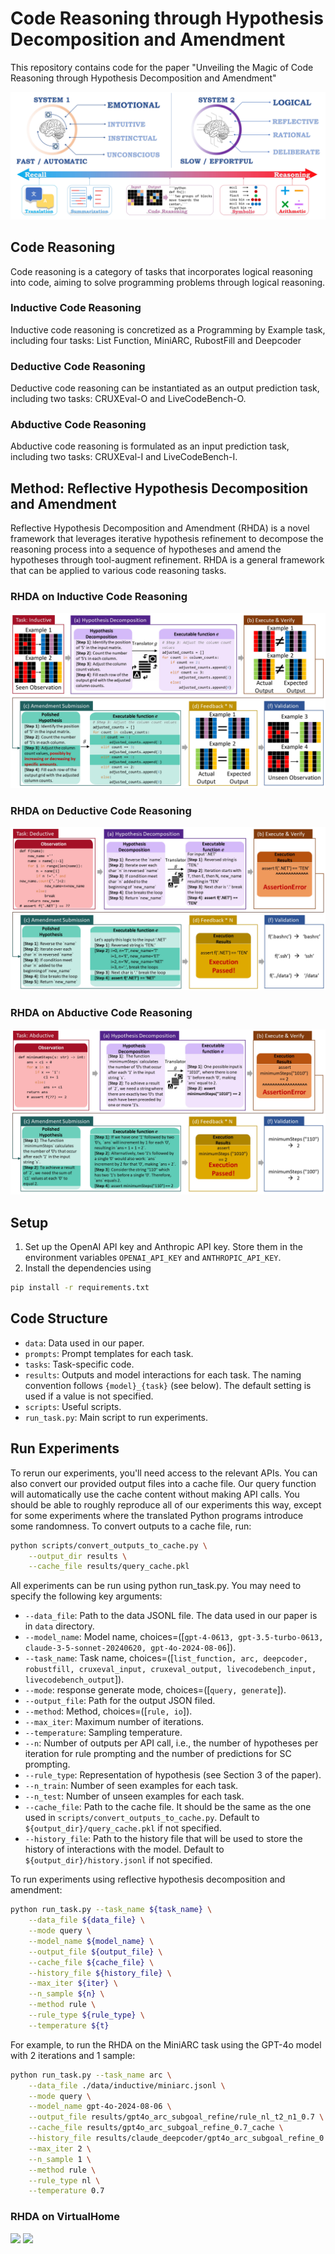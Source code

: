 # Code Reasoning through Hypothesis Decomposition and Amendment

This repository contains code for the paper "Unveiling the Magic of Code Reasoning through Hypothesis Decomposition and Amendment"

![](figs/intro.jpg)

## Code Reasoning
Code reasoning is a category of tasks that incorporates logical reasoning into code, aiming to solve programming problems through logical reasoning.
### Inductive Code Reasoning
Inductive code reasoning is concretized as a Programming by Example task, including four tasks: List Function, MiniARC, RubostFill and Deepcoder
### Deductive Code Reasoning
Deductive code reasoning can be instantiated as an output prediction task, including two tasks: CRUXEval-O and LiveCodeBench-O.
### Abductive Code Reasoning
Abductive code reasoning is formulated as an input prediction task, including two tasks: CRUXEval-I and LiveCodeBench-I.

## Method: Reflective Hypothesis Decomposition and Amendment
Reflective Hypothesis Decomposition and Amendment (RHDA) is a novel framework that leverages iterative hypothesis refinement to decompose the reasoning process into a sequence of hypotheses and amend the hypotheses through tool-augment refinement. RHDA is a general framework that can be applied to various code reasoning tasks.

### RHDA on Inductive Code Reasoning
![](figs/in_method.jpg)

### RHDA on Deductive Code Reasoning
![](figs/de_method.jpg)

### RHDA on Abductive Code Reasoning
![](figs/ab_method.jpg)

## Setup

1. Set up the OpenAI API key and Anthropic API key. Store them in the environment variables `OPENAI_API_KEY` and `ANTHROPIC_API_KEY`.
2. Install the dependencies using 

```bash
pip install -r requirements.txt
```

## Code Structure
- `data`: Data used in our paper.
- `prompts`: Prompt templates for each task.
- `tasks`: Task-specific code.
- `results`: Outputs and model interactions for each task. The naming convention follows `{model}_{task}` (see below). The default setting is used if a value is not specified.
- `scripts`: Useful scripts.
- `run_task.py`: Main script to run experiments.

## Run Experiments

To rerun our experiments, you'll need access to the relevant APIs. You can also convert our provided output files into a cache file. Our query function will automatically use the cache content without making API calls. You should be able to roughly reproduce all of our experiments this way, except for some experiments where the translated Python programs introduce some randomness. To convert outputs to a cache file, run:

```bash
python scripts/convert_outputs_to_cache.py \
    --output_dir results \
    --cache_file results/query_cache.pkl
```

All experiments can be run using python run_task.py. You may need to specify the following key arguments:

- `--data_file`: Path to the data JSONL file. The data used in our paper is in `data` directory.
- `--model_name`: Model name, choices=([`gpt-4-0613, gpt-3.5-turbo-0613, claude-3-5-sonnet-20240620, gpt-4o-2024-08-06`]).
- `--task_name`: Task name, choices=([`list_function, arc, deepcoder, robustfill, cruxeval_input, cruxeval_output, livecodebench_input, livecodebench_output`]).
- `--mode`: response generate mode, choices=([`query, generate`]).
- `--output_file`: Path for the output JSON filed.
- `--method`: Method, choices=([`rule, io`]).
- `--max_iter`: Maximum number of iterations.
- `--temperature`: Sampling temperature.
- `--n`: Number of outputs per API call, i.e., the number of hypotheses per iteration for rule prompting and the number of predictions for SC prompting.
- `--rule_type`: Representation of hypothesis (see Section 3 of the paper).
- `--n_train`: Number of seen examples for each task.
- `--n_test`: Number of unseen examples for each task.
- `--cache_file`: Path to the cache file. It should be the same as the one used in `scripts/convert_outputs_to_cache.py`. Default to `${output_dir}/query_cache.pkl` if not specified.
- `--history_file`: Path to the history file that will be used to store the history of interactions with the model. Default to `${output_dir}/history.jsonl` if not specified.

To run experiments using reflective hypothesis decomposition and amendment:
```bash
python run_task.py --task_name ${task_name} \
    --data_file ${data_file} \
    --mode query \
    --model_name ${model_name} \
    --output_file ${output_file} \
    --cache_file ${cache_file} \
    --history_file ${history_file} \
    --max_iter ${iter} \
    --n_sample ${n} \
    --method rule \
    --rule_type ${rule_type} \
    --temperature ${t}
```

For example, to run the RHDA on the MiniARC task using the GPT-4o model with 2 iterations and 1 sample:
```bash
python run_task.py --task_name arc \
    --data_file ./data/inductive/miniarc.jsonl \
    --mode query \
    --model_name gpt-4o-2024-08-06 \
    --output_file results/gpt4o_arc_subgoal_refine/rule_nl_t2_n1_0.7 \
    --cache_file results/gpt4o_arc_subgoal_refine_0.7_cache \
    --history_file results/claude_deepcoder/gpt4o_arc_subgoal_refine_0.7_history \
    --max_iter 2 \
    --n_sample 1 \
    --method rule \
    --rule_type nl \
    --temperature 0.7
```

### RHDA on VirtualHome
![](figs/cleaning.gif)
![](figs/Store_the_pie.gif)